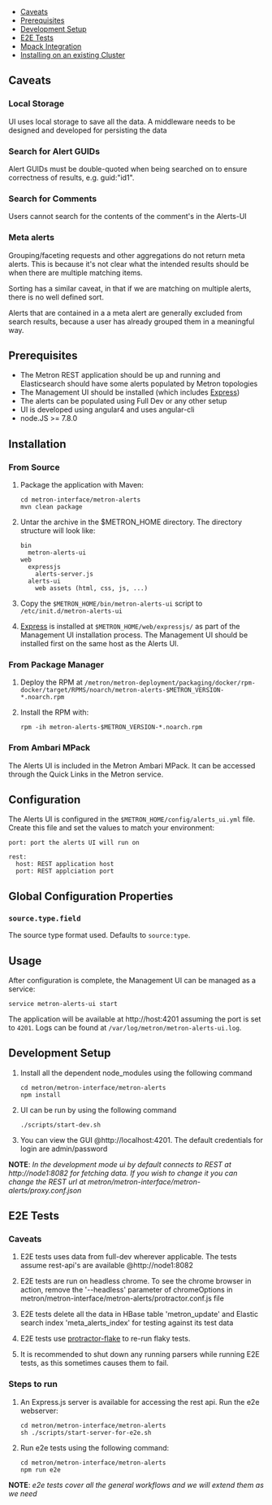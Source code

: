 <!--
Licensed to the Apache Software Foundation (ASF) under one
or more contributor license agreements.  See the NOTICE file
distributed with this work for additional information
regarding copyright ownership.  The ASF licenses this file
to you under the Apache License, Version 2.0 (the
"License"); you may not use this file except in compliance
with the License.  You may obtain a copy of the License at

    http://www.apache.org/licenses/LICENSE-2.0

Unless required by applicable law or agreed to in writing, software
distributed under the License is distributed on an "AS IS" BASIS,
WITHOUT WARRANTIES OR CONDITIONS OF ANY KIND, either express or implied.
See the License for the specific language governing permissions and
limitations under the License.
-->
- [Caveats](#caveats)
- [Prerequisites](#prerequisites)
- [Development Setup](#development-setup)
- [E2E Tests](#e2e-tests)
- [Mpack Integration](#mpack-integration)
- [Installing on an existing Cluster](#installing-on-an-existing-cluster)

## Caveats
### Local Storage
UI uses local storage to save all the data.  A middleware needs to be designed and developed for persisting the data

### Search for Alert GUIDs
Alert GUIDs must be double-quoted when being searched on to ensure correctness of results, e.g. guid:"id1".

### Search for Comments
Users cannot search for the contents of the comment's in the Alerts-UI

### Meta alerts
Grouping/faceting requests and other aggregations do not return meta alerts.  This is because it's not clear what the intended results should be when there are multiple matching items.

Sorting has a similar caveat, in that if we are matching on multiple alerts, there is no well defined sort.

Alerts that are contained in a a meta alert are generally excluded from search results, because a user has already grouped them in a meaningful way.

## Prerequisites
* The Metron REST application should be up and running and Elasticsearch should have some alerts populated by Metron topologies
* The Management UI should be installed (which includes [Express](https://expressjs.com/))
* The alerts can be populated using Full Dev or any other setup
* UI is developed using angular4 and uses angular-cli
* node.JS >= 7.8.0

## Installation

### From Source

1. Package the application with Maven:

    ```
    cd metron-interface/metron-alerts
    mvn clean package
    ```

1. Untar the archive in the $METRON_HOME directory.  The directory structure will look like:

    ```
    bin
      metron-alerts-ui
    web
      expressjs
        alerts-server.js
      alerts-ui
        web assets (html, css, js, ...)
    ```

1. Copy the `$METRON_HOME/bin/metron-alerts-ui` script to `/etc/init.d/metron-alerts-ui`

1. [Express](https://expressjs.com/) is installed at `$METRON_HOME/web/expressjs/` as part of the Management UI installation process.  The Management UI should be installed first on the same host as the Alerts UI.

### From Package Manager

1. Deploy the RPM at `/metron/metron-deployment/packaging/docker/rpm-docker/target/RPMS/noarch/metron-alerts-$METRON_VERSION-*.noarch.rpm`

1. Install the RPM with:

    ```
    rpm -ih metron-alerts-$METRON_VERSION-*.noarch.rpm
    ```

### From Ambari MPack

The Alerts UI is included in the Metron Ambari MPack.  It can be accessed through the Quick Links in the Metron service.

## Configuration

The Alerts UI is configured in the `$METRON_HOME/config/alerts_ui.yml` file.  Create this file and set the values to match your environment:

```
port: port the alerts UI will run on

rest:
  host: REST application host
  port: REST applciation port
```

## Global Configuration Properties

### `source.type.field`

The source type format used. Defaults to `source:type`.

## Usage

After configuration is complete, the Management UI can be managed as a service:

```
service metron-alerts-ui start
```

The application will be available at http://host:4201 assuming the port is set to `4201`.  Logs can be found at `/var/log/metron/metron-alerts-ui.log`.

## Development Setup

1. Install all the dependent node_modules using the following command
    ```
    cd metron/metron-interface/metron-alerts
    npm install
    ```
1. UI can be run by using the following command
    ```
    ./scripts/start-dev.sh
    ```
1. You can view the GUI @http://localhost:4201. The default credentials for login are admin/password

**NOTE**: *In the development mode ui by default connects to REST at http://node1:8082 for fetching data. If you wish to change it you can change the REST url at metron/metron-interface/metron-alerts/proxy.conf.json*

## E2E Tests

### Caveats
1. E2E tests uses data from full-dev wherever applicable. The tests assume rest-api's are available @http://node1:8082

1. E2E tests are run on headless chrome. To see the chrome browser in action, remove the '--headless' parameter of chromeOptions in metron/metron-interface/metron-alerts/protractor.conf.js file

1. E2E tests delete all the data in HBase table 'metron_update' and Elastic search index 'meta_alerts_index' for testing against its test data

1. E2E tests use [protractor-flake](https://github.com/NickTomlin/protractor-flake) to re-run flaky tests.

1. It is recommended to shut down any running parsers while running E2E tests, as this sometimes causes them to fail.

### Steps to run

1. An Express.js server is available for accessing the rest api. Run the e2e webserver:
    ```
    cd metron/metron-interface/metron-alerts
    sh ./scripts/start-server-for-e2e.sh
    ```

1. Run e2e tests using the following command:
    ```
    cd metron/metron-interface/metron-alerts
    npm run e2e
    ```

**NOTE**: *e2e tests cover all the general workflows and we will extend them as we need*
